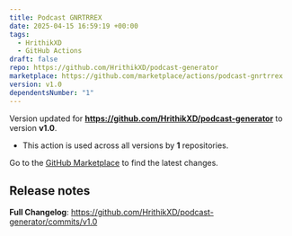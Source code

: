 ```yaml
---
title: Podcast GNRTRREX
date: 2025-04-15 16:59:19 +00:00
tags:
  - HrithikXD
  - GitHub Actions
draft: false
repo: https://github.com/HrithikXD/podcast-generator
marketplace: https://github.com/marketplace/actions/podcast-gnrtrrex
version: v1.0
dependentsNumber: "1"
---
```



Version updated for **https://github.com/HrithikXD/podcast-generator** to version **v1.0**.
- This action is used across all versions by **1** repositories.

Go to the [GitHub Marketplace](https://github.com/marketplace/actions/podcast-gnrtrrex) to find the latest changes.

## Release notes

**Full Changelog**: https://github.com/HrithikXD/podcast-generator/commits/v1.0
